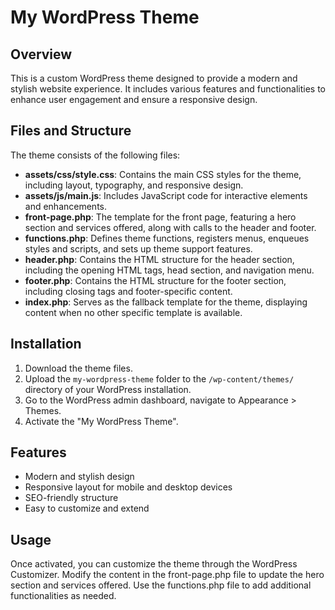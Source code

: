 # My WordPress Theme

## Overview
This is a custom WordPress theme designed to provide a modern and stylish website experience. It includes various features and functionalities to enhance user engagement and ensure a responsive design.

## Files and Structure
The theme consists of the following files:

- **assets/css/style.css**: Contains the main CSS styles for the theme, including layout, typography, and responsive design.
- **assets/js/main.js**: Includes JavaScript code for interactive elements and enhancements.
- **front-page.php**: The template for the front page, featuring a hero section and services offered, along with calls to the header and footer.
- **functions.php**: Defines theme functions, registers menus, enqueues styles and scripts, and sets up theme support features.
- **header.php**: Contains the HTML structure for the header section, including the opening HTML tags, head section, and navigation menu.
- **footer.php**: Contains the HTML structure for the footer section, including closing tags and footer-specific content.
- **index.php**: Serves as the fallback template for the theme, displaying content when no other specific template is available.

## Installation
1. Download the theme files.
2. Upload the `my-wordpress-theme` folder to the `/wp-content/themes/` directory of your WordPress installation.
3. Go to the WordPress admin dashboard, navigate to Appearance > Themes.
4. Activate the "My WordPress Theme".

## Features
- Modern and stylish design
- Responsive layout for mobile and desktop devices
- SEO-friendly structure
- Easy to customize and extend

## Usage
Once activated, you can customize the theme through the WordPress Customizer. Modify the content in the front-page.php file to update the hero section and services offered. Use the functions.php file to add additional functionalities as needed.